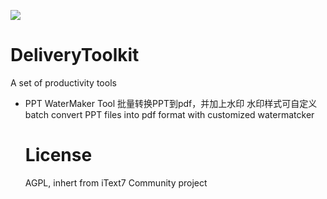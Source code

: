 <a href="https://996.icu" target='_blank'><img src="https://img.shields.io/badge/link-996.icu-red.svg"></a>

# DeliveryToolkit
A set of productivity tools

- PPT WaterMaker Tool
  批量转换PPT到pdf，并加上水印
  水印样式可自定义
  batch convert PPT files into pdf format with customized watermatcker
  
  
  
  # License
  
  AGPL, inhert from iText7 Community project
